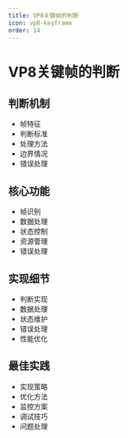 ```yaml
---
title: VP8关键帧的判断
icon: vp8-keyframe
order: 14
---
```


# VP8关键帧的判断

## 判断机制
- 帧特征
- 判断标准
- 处理方法
- 边界情况
- 错误处理

## 核心功能
- 帧识别
- 数据处理
- 状态控制
- 资源管理
- 错误处理

## 实现细节
- 判断实现
- 数据处理
- 状态维护
- 错误处理
- 性能优化

## 最佳实践
- 实现策略
- 优化方法
- 监控方案
- 调试技巧
- 问题处理
